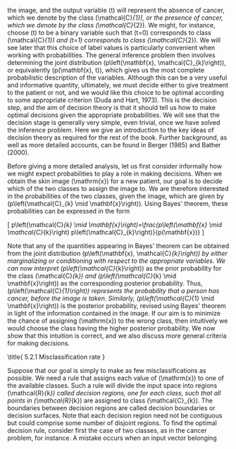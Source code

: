 the image, and the output variable \(t\) will represent the absence of cancer, which we denote by the class \(\mathcal{C}_{1}\), or the presence of cancer, which we denote by the class \(\mathcal{C}_{2}\). We might, for instance, choose \(t\) to be a binary variable such that \(t=0\) corresponds to class \(\mathcal{C}_{1}\) and \(t=1\) corresponds to class \(\mathcal{C}_{2}\). We will see later that this choice of label values is particularly convenient when working with probabilities. The general inference problem then involves determining the joint distribution \(p\left(\mathbf{x}, \mathcal{C}_{k}\right)\), or equivalently \(p(\mathbf{x}, t)\), which gives us the most complete probabilistic description of the variables. Although this can be a very useful and informative quantity, ultimately, we must decide either to give treatment to the patient or not, and we would like this choice to be optimal according to some appropriate criterion (Duda and Hart, 1973). This is the decision step, and the aim of decision theory is that it should tell us how to make optimal decisions given the appropriate probabilities. We will see that the decision stage is generally very simple, even trivial, once we have solved the inference problem. Here we give an introduction to the key ideas of decision theory as required for the rest of the book. Further background, as well as more detailed accounts, can be found in Berger (1985) and Bather (2000).

Before giving a more detailed analysis, let us first consider informally how we might expect probabilities to play a role in making decisions. When we obtain the skin image \(\mathrm{x}\) for a new patient, our goal is to decide which of the two classes to assign the image to. We are therefore interested in the probabilities of the two classes, given the image, which are given by \(p\left(\mathcal{C}_{k} \mid \mathbf{x}\right)\). Using Bayes' theorem, these probabilities can be expressed in the form

\[
p\left(\mathcal{C}_{k} \mid \mathbf{x}\right)=\frac{p\left(\mathbf{x} \mid \mathcal{C}_{k}\right) p\left(\mathcal{C}_{k}\right)}{p(\mathbf{x})}
\]

Note that any of the quantities appearing in Bayes' theorem can be obtained from the joint distribution \(p\left(\mathbf{x}, \mathcal{C}_{k}\right)\) by either marginalizing or conditioning with respect to the appropriate variables. We can now interpret \(p\left(\mathcal{C}_{k}\right)\) as the prior probability for the class \(\mathcal{C}_{k}\) and \(p\left(\mathcal{C}_{k} \mid \mathbf{x}\right)\) as the corresponding posterior probability. Thus, \(p\left(\mathcal{C}_{1}\right)\) represents the probability that a person has cancer, before the image is taken. Similarly, \(p\left(\mathcal{C}_{1} \mid \mathbf{x}\right)\) is the posterior probability, revised using Bayes' theorem in light of the information contained in the image. If our aim is to minimize the chance of assigning \(\mathrm{x}\) to the wrong class, then intuitively we would choose the class having the higher posterior probability. We now show that this intuition is correct, and we also discuss more general criteria for making decisions.

\title{
5.2.1 Misclassification rate
}

Suppose that our goal is simply to make as few misclassifications as possible. We need a rule that assigns each value of \(\mathrm{x}\) to one of the available classes. Such a rule will divide the input space into regions \(\mathcal{R}_{k}\) called decision regions, one for each class, such that all points in \(\mathcal{R}_{k}\) are assigned to class \(\mathcal{C}_{k}\). The boundaries between decision regions are called decision boundaries or decision surfaces. Note that each decision region need not be contiguous but could comprise some number of disjoint regions. To find the optimal decision rule, consider first the case of two classes, as in the cancer problem, for instance. A mistake occurs when an input vector belonging